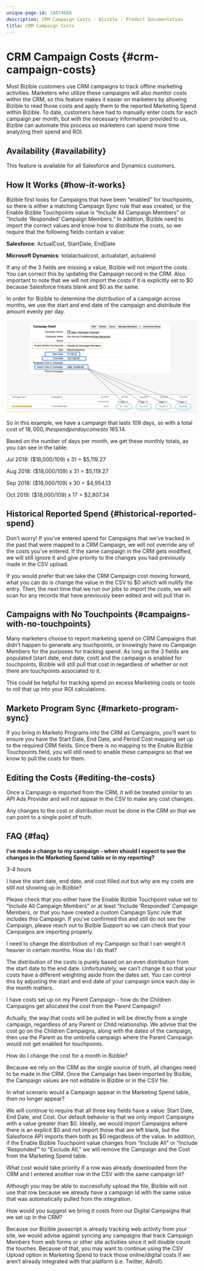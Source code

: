 ```yaml
---
unique-page-id: 18874688
description: CRM Campaign Costs - Bizible - Product Documentation
title: CRM Campaign Costs
---
```


# CRM Campaign Costs {#crm-campaign-costs}

Most Bizible customers use CRM campaigns to track offline marketing activities. Marketers who utilize these campaigns will also monitor costs within the CRM, so this feature makes it easier on marketers by allowing Bizible to read those costs and apply them to the reported Marketing Spend within Bizible. To date, customers have had to manually enter costs for each campaign per month, but with the necessary information provided to us, Bizible can automate this process so marketers can spend more time analyzing their spend and ROI.

## Availability {#availability}

This feature is available for all Salesforce and Dynamics customers.

## How It Works {#how-it-works}

Bizible first looks for Campaigns that have been “enabled” for touchpoints, so there is either a matching Campaign Sync rule that was created, or the Enable Bizible Touchpoints value is “Include All Campaign Members” or “Include ‘Responded’ Campaign Members.” In addition, Bizible need to import the correct values and know how to distribute the costs, so we require that the following fields contain a value:

**Salesforce**: ActualCost, StartDate, EndDate

**Microsoft Dynamics**: totalactualcost, actualstart, actualend

If any of the 3 fields are missing a value, Bizible will not import the costs. You can correct this by updating the Campaign record in the CRM. Also important to note that we will not import the costs if it is explicitly set to $0 because Salesforce treats blank and $0 as the same.

In order for Bizible to determine the distribution of a campaign across months, we use the start and end date of the campaign and distribute the amount evenly per day.

![](assets/1.jpg)

So in this example, we have a campaign that lasts 109 days, so with a total cost of $18,000, the spend per day comes to ~$165.14.

Based on the number of days per month, we get these monthly totals, as you can see in the table:

Jul 2018: ($18,000/109) x 31 = $5,119.27

Aug 2018: ($18,000/109) x 31 = $5,119.27

Sep 2018: ($18,000/109) x 30 = $4,954.13

Oct 2018: ($18,000/109) x 17 = $2,807.34

## Historical Reported Spend {#historical-reported-spend}

Don’t worry! If you’ve entered spend for Campaigns that we’ve tracked in the past that were mapped to a CRM Campaign, we will not override any of the costs you’ve entered. If the same campaign in the CRM gets modified, we will still ignore it and give priority to the changes you had previously made in the CSV upload.

If you would prefer that we take the CRM Campaign cost moving forward, what you can do is change the value in the CSV to $0 which will nullify the entry. Then, the next time that we run our jobs to import the costs, we will scan for any records that have previously been edited and will pull that in.

## Campaigns with No Touchpoints {#campaigns-with-no-touchpoints}

Many marketers choose to report marketing spend on CRM Campaigns that didn’t happen to generate any touchpoints, or knowingly have no Campaign Members for the purposes for tracking spend. As long as the 3 fields are populated (start date, end date, cost) and the campaign is enabled for touchpoints, Bizible will still pull that cost in regardless of whether or not there are touchpoints associated to it.

This could be helpful for tracking spend on excess Marketing costs or tools to roll that up into your ROI calculations.

## Marketo Program Sync {#marketo-program-sync}

If you bring in Marketo Programs into the CRM as Campaigns, you’ll want to ensure you have the Start Date, End Date, and Period Cost mapping set up to the required CRM fields. Since there is no mapping to the Enable Bizible Touchpoints field, you will still need to enable these campaigns so that we know to pull the costs for them.

## Editing the Costs {#editing-the-costs}

Once a Campaign is imported from the CRM, it will be treated similar to an API Ads Provider and will not appear in the CSV to make any cost changes.

Any changes to the cost or distribution must be done in the CRM so that we can point to a single point of truth.

## FAQ {#faq}

**I’ve made a change to my campaign - when should I expect to see the changes in the Marketing Spend table or in my reporting?**

3-4 hours

I have the start date, end date, and cost filled out but why are my costs are still not showing up in Bizible?

Please check that you either have the Enable Bizible Touchpoint value set to “Include All Campaign Members” or at least “Include ‘Responded’ Campaign Members, or that you have created a custom Campaign Sync rule that includes this Campaign. If you’ve confirmed this and still do not see the Campaign, please reach out to Bizible Support so we can check that your Campaigns are importing properly.

I need to change the distribution of my Campaign so that I can weight it heavier in certain months. How do I do that?

The distribution of the costs is purely based on an even distribution from the start date to the end date. Unfortunately, we can’t change it so that your costs have a different weighting aside from the dates set. You can control this by adjusting the start and end date of your campaign since each day in the month matters.

I have costs set up on my Parent Campaign - how do the Children Campaigns get allocated the cost from the Parent Campaign?

Actually, the way that costs will be pulled in will be directly from a single campaign, regardless of any Parent or Child relationship. We advise that the cost go on the Children Campaigns, along with the dates of the campaign, then use the Parent as the umbrella campaign where the Parent Campaign would not get enabled for touchpoints.

How do I change the cost for a month in Bizible?

Because we rely on the CRM as the single source of truth, all changes need to be made in the CRM. Once the Campaign has been imported by Bizible, the Campaign values are not editable in Bizible or in the CSV file.

In what scenario would a Campaign appear in the Marketing Spend table, then no longer appear?

We will continue to require that all three key fields have a value: Start Date, End Date, and Cost. Our default behavior is that we only import Campaigns with a value greater than $0. Ideally, we would import Campaigns where there is an explicit $0 and not import those that are left blank, but the Salesforce API imports them both as $0 regardless of the value. In addition, if the Enable Bizible Touchpoint value changes from “Include All” or “Include ‘Responded’” to “Exclude All,” we will remove the Campaign and the Cost from the Marketing Spend table.

What cost would take priority if a row was already downloaded from the CRM and I entered another row in the CSV with the same campaign Id?

Although you may be able to successfully upload the file, Bizible will not use that row because we already have a campaign Id with the same value that was automatically pulled from the integration.

How would you suggest we bring it costs from our Digital Campaigns that we set up in the CRM?

Because our Bizible javascript is already tracking web activity from your site, we would advise against syncing any campaigns that track Campaign Members from web forms or other site activities since it will double count the touches. Because of that, you may want to continue using the CSV Upload option in Marketing Spend to track those online/digital costs if we aren’t already integrated with that platform (i.e. Twitter, Adroll).

